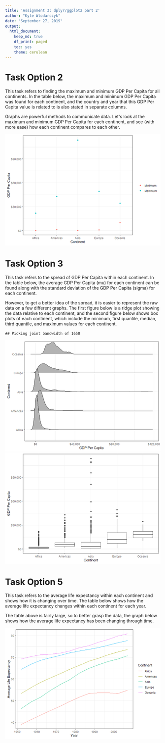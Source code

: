 ```yaml
---
title: 'Assignment 3: dplyr/ggplot2 part 2'
author: "Kyle Wlodarczyk"
date: "September 27, 2019"
output: 
  html_document:
    keep_md: true
    df_print: paged
    toc: yes
    theme: cerulean
---
```




# Task Option 2


This task refers to finding the maximum and minimum GDP Per Capita for all continents. In the table below, the maximum and minimum GDP Per Capita was found for each continent, and the country and year that this GDP Per Capita value is related to is also stated in separate columns.


<!--html_preserve--><div id="htmlwidget-47011ecd807f4926208d" style="width:100%;height:auto;" class="datatables html-widget"></div>
<script type="application/json" data-for="htmlwidget-47011ecd807f4926208d">{"x":{"filter":"none","data":[["1","2","3","4","5"],["Africa","Americas","Asia","Europe","Oceania"],[241.2,1201.6,331,973.5,10039.6],["Congo, Dem. Rep.","Haiti","Myanmar","Bosnia and Herzegovina","Australia"],[2002,2007,1952,1952,1952],[21951.2,42951.7,113523.1,49357.2,34435.4],["Libya","United States","Kuwait","Norway","Australia"],[1977,2007,1957,2007,2007]],"container":"<table class=\"display\">\n  <thead>\n    <tr>\n      <th> <\/th>\n      <th>continent<\/th>\n      <th>gdpPercap_min<\/th>\n      <th>country_min<\/th>\n      <th>year_min<\/th>\n      <th>gdpPercap_max<\/th>\n      <th>country_max<\/th>\n      <th>year_max<\/th>\n    <\/tr>\n  <\/thead>\n<\/table>","options":{"columnDefs":[{"className":"dt-right","targets":[2,4,5,7]},{"orderable":false,"targets":0}],"order":[],"autoWidth":false,"orderClasses":false}},"evals":[],"jsHooks":[]}</script><!--/html_preserve-->


Graphs are powerful methods to communicate data. Let's look at the maximum and minimum GDP Per Capita for each continent, and see (with more ease) how each continent compares to each other.


![](hw03-dplyr-ggplot2_files/figure-html/unnamed-chunk-3-1.png)<!-- -->

# Task Option 3


This task refers to the spread of GDP Per Capita within each continent. In the table below, the average GDP Per Capita (mu) for each continent can be found along with the standard deviation of the GDP Per Capita (sigma) for each continent.


<!--html_preserve--><div id="htmlwidget-404e9a53a0ab4e7bfc7c" style="width:100%;height:auto;" class="datatables html-widget"></div>
<script type="application/json" data-for="htmlwidget-404e9a53a0ab4e7bfc7c">{"x":{"filter":"none","data":[["1","2","3","4","5"],["Africa","Americas","Asia","Europe","Oceania"],[2193.8,7136.1,7902.2,14469.5,18621.6],[2827.9,6396.8,14045.4,9355.2,6359]],"container":"<table class=\"display\">\n  <thead>\n    <tr>\n      <th> <\/th>\n      <th>continent<\/th>\n      <th>mu<\/th>\n      <th>sigma<\/th>\n    <\/tr>\n  <\/thead>\n<\/table>","options":{"columnDefs":[{"className":"dt-right","targets":[2,3]},{"orderable":false,"targets":0}],"order":[],"autoWidth":false,"orderClasses":false}},"evals":[],"jsHooks":[]}</script><!--/html_preserve-->


However, to get a better idea of the spread, it is easier to represent the raw data on a few different graphs. The first figure below is a ridge plot showing the data relative to each continent, and the second figure below shows box plots of each continent, which include the minimum, first quantile, median, third quantile, and maximum values for each continent.



```
## Picking joint bandwidth of 1650
```

![](hw03-dplyr-ggplot2_files/figure-html/unnamed-chunk-5-1.png)<!-- -->![](hw03-dplyr-ggplot2_files/figure-html/unnamed-chunk-5-2.png)<!-- -->

# Task Option 5


This task refers to the average life expectancy within each continent and shows how it is changing over time. The table below shows how the average life expectancy changes within each continent for each year.


<!--html_preserve--><div id="htmlwidget-fb4a8287131a7bcff814" style="width:100%;height:auto;" class="datatables html-widget"></div>
<script type="application/json" data-for="htmlwidget-fb4a8287131a7bcff814">{"x":{"filter":"none","data":[["1","2","3","4","5","6","7","8","9","10","11","12","13","14","15","16","17","18","19","20","21","22","23","24","25","26","27","28","29","30","31","32","33","34","35","36","37","38","39","40","41","42","43","44","45","46","47","48","49","50","51","52","53","54","55","56","57","58","59","60"],["Africa","Africa","Africa","Africa","Africa","Africa","Africa","Africa","Africa","Africa","Africa","Africa","Americas","Americas","Americas","Americas","Americas","Americas","Americas","Americas","Americas","Americas","Americas","Americas","Asia","Asia","Asia","Asia","Asia","Asia","Asia","Asia","Asia","Asia","Asia","Asia","Europe","Europe","Europe","Europe","Europe","Europe","Europe","Europe","Europe","Europe","Europe","Europe","Oceania","Oceania","Oceania","Oceania","Oceania","Oceania","Oceania","Oceania","Oceania","Oceania","Oceania","Oceania"],[1952,1957,1962,1967,1972,1977,1982,1987,1992,1997,2002,2007,1952,1957,1962,1967,1972,1977,1982,1987,1992,1997,2002,2007,1952,1957,1962,1967,1972,1977,1982,1987,1992,1997,2002,2007,1952,1957,1962,1967,1972,1977,1982,1987,1992,1997,2002,2007,1952,1957,1962,1967,1972,1977,1982,1987,1992,1997,2002,2007],[39.1,41.3,43.3,45.3,47.5,49.6,51.6,53.3,53.6,53.6,53.3,54.8,53.3,56,58.4,60.4,62.4,64.4,66.2,68.1,69.6,71.2,72.4,73.6,46.3,49.3,51.6,54.7,57.3,59.6,62.6,64.9,66.5,68,69.2,70.7,64.4,66.7,68.5,69.7,70.8,71.9,72.8,73.6,74.4,75.5,76.7,77.6,69.3,70.3,71.1,71.3,71.9,72.9,74.3,75.3,76.9,78.2,79.7,80.7]],"container":"<table class=\"display\">\n  <thead>\n    <tr>\n      <th> <\/th>\n      <th>continent<\/th>\n      <th>year<\/th>\n      <th>lifeExp_avg<\/th>\n    <\/tr>\n  <\/thead>\n<\/table>","options":{"columnDefs":[{"className":"dt-right","targets":[2,3]},{"orderable":false,"targets":0}],"order":[],"autoWidth":false,"orderClasses":false}},"evals":[],"jsHooks":[]}</script><!--/html_preserve-->


The table above is fairly large, so to better grasp the data, the graph below shows how the average life expectancy has been changing through time.


![](hw03-dplyr-ggplot2_files/figure-html/unnamed-chunk-7-1.png)<!-- -->

